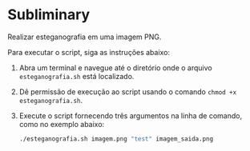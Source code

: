 # Subliminary
Realizar esteganografia em uma imagem PNG.

Para executar o script, siga as instruções abaixo:

1. Abra um terminal e navegue até o diretório onde o arquivo `esteganografia.sh` está localizado.
2. Dê permissão de execução ao script usando o comando `chmod +x esteganografia.sh`.
3. Execute o script fornecendo três argumentos na linha de comando, como no exemplo abaixo:

   ```bash
   ./esteganografia.sh imagem.png "test" imagem_saida.png


